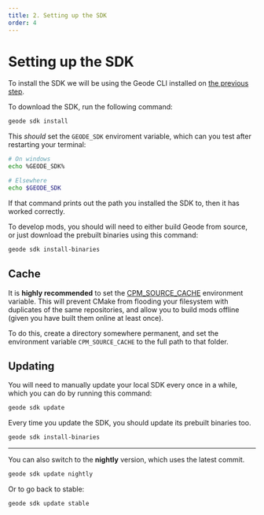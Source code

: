 ```yaml
---
title: 2. Setting up the SDK
order: 4
---
```


# Setting up the SDK

To install the SDK we will be using the Geode CLI installed on [the previous step](/getting-started/geode-cli).

To download the SDK, run the following command:
```bash
geode sdk install
```
This *should* set the `GEODE_SDK` enviroment variable, which can you test after restarting your terminal:
```bash
# On windows
echo %GEODE_SDK%

# Elsewhere
echo $GEODE_SDK
```

If that command prints out the path you installed the SDK to, then it has worked correctly.

To develop mods, you should will need to either build Geode from source, or just download the prebuilt binaries using this command:
```bash
geode sdk install-binaries
```

## Cache

It is **highly recommended** to set the [CPM_SOURCE_CACHE](https://github.com/cpm-cmake/CPM.cmake?tab=readme-ov-file#cpm_source_cache) environment variable. This will prevent CMake from flooding your filesystem with duplicates of the same repositories, and allow you to build mods offline (given you have built them online at least once).

To do this, create a directory somewhere permanent, and set the environment variable `CPM_SOURCE_CACHE` to the full path to that folder.

## Updating

You will need to manually update your local SDK every once in a while, which you can do by running this command:
```bash
geode sdk update
```

Every time you update the SDK, you should update its prebuilt binaries too.
```bash
geode sdk install-binaries
```

---

You can also switch to the **nightly** version, which uses the latest commit.
```bash
geode sdk update nightly
```

Or to go back to stable:
```bash
geode sdk update stable
```
